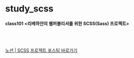 # study_scss

#### class101 <리베하얀의 웹퍼블리셔를 위한 SCSS(Sass) 프로젝트>
<br><br>

<a href="https://haell.notion.site/SCSS-a8e726a150b1477eadddb682b5f83f40?pvs=4" target="_blank">노션 | SCSS 프로젝트 포스팅 바로가기</a>
<br>
